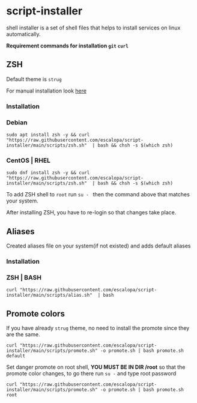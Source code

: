 # script-installer

shell installer is a set of shell files that helps to install services on linux automatically.

**Requirement commands for installation `git` `curl`**

## ZSH

Default theme is `strug`

For manual installation look [here](https://www.freecodecamp.org/news/jazz-up-your-zsh-terminal-in-seven-steps-a-visual-guide-e81a8fd59a38/)

### **Installation** 
### Debian
```shell
sudo apt install zsh -y && curl "https://raw.githubusercontent.com/escalopa/script-installer/main/scripts/zsh.sh"  | bash && chsh -s $(which zsh)
```
### CentOS | RHEL
```shell
sudo dnf install zsh -y && curl "https://raw.githubusercontent.com/escalopa/script-installer/main/scripts/zsh.sh"  | bash && chsh -s $(which zsh)
```

To add ZSH shell to `root` run `su - ` then the command above that matches your system.

After installing ZSH, you have to re-login so that changes take place.

## Aliases

Created aliases file on your system(if not existed) and adds default aliases

### **Installation**

### ZSH | BASH
```shell
curl "https://raw.githubusercontent.com/escalopa/script-installer/main/scripts/alias.sh"  | bash
```

## Promote colors

If you have already `strug` theme, no need to install the promote since they are the same. 
```shell
curl "https://raw.githubusercontent.com/escalopa/script-installer/main/scripts/promote.sh" -o promote.sh | bash promote.sh default
```

Set danger promote on root shell,
**YOU MUST BE IN DIR /root** so that the promote color changes, to go there run `su -` and type root password
```shell
curl "https://raw.githubusercontent.com/escalopa/script-installer/main/scripts/promote.sh" -o promote.sh | bash promote.sh root
```
